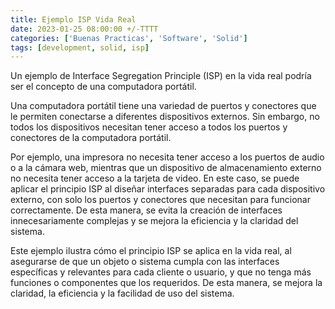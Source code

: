 ```yaml
---
title: Ejemplo ISP Vida Real
date: 2023-01-25 08:00:00 +/-TTTT
categories: ['Buenas Practicas', 'Software', 'Solid']
tags: [development, solid, isp]
---
```


Un ejemplo de Interface Segregation Principle (ISP) en la vida real podría ser el concepto de una computadora portátil.

Una computadora portátil tiene una variedad de puertos y conectores que le permiten conectarse a diferentes dispositivos externos. Sin embargo, no todos los dispositivos necesitan tener acceso a todos los puertos y conectores de la computadora portátil.

Por ejemplo, una impresora no necesita tener acceso a los puertos de audio o a la cámara web, mientras que un dispositivo de almacenamiento externo no necesita tener acceso a la tarjeta de video.
En este caso, se puede aplicar el principio ISP al diseñar interfaces separadas para cada dispositivo externo, con solo los puertos y conectores que necesitan para funcionar correctamente. De esta manera, se evita la creación de interfaces innecesariamente complejas y se mejora la eficiencia y la claridad del sistema.

Este ejemplo ilustra cómo el principio ISP se aplica en la vida real, al asegurarse de que un objeto o sistema cumpla con las interfaces específicas y relevantes para cada cliente o usuario, y que no tenga más funciones o componentes que los requeridos. De esta manera, se mejora la claridad, la eficiencia y la facilidad de uso del sistema.